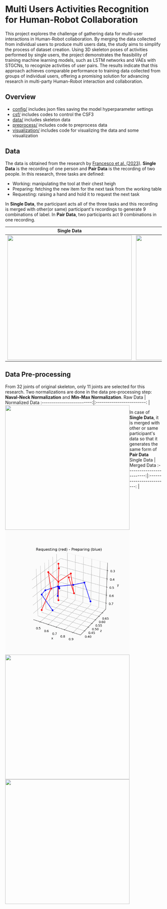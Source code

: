 # Multi Users Activities Recognition for Human-Robot Collaboration

This project explores the challenge of gathering data for multi-user interactions in Human-Robot collaboration. By merging the data collected from individual users to produce multi users data, the study aims to simplify the process of dataset creation. Using 3D skeleton poses of activities performed by single users, the project demonstrates the feasibility of training machine learning models, such as LSTM networks and VAEs with STGCNs, to recognize activities of user pairs. The results indicate that this approach achieves comparable performance to training data collected from groups of individual users, offering a promising solution for advancing research in multi-party Human-Robot interaction and collaboration.

## Overview

* [config/](config) includes json files saving the model hyperparameter settings
* [csf/](csf) includes codes to control the CSF3
* [data/](data) includes skeleton data
* [preprocess/](preprocess) includes code to preprocess data
* [visualization/](visualization) includes code for visualizing the data and some visualization

## Data
The data is obtained from the research by [Francesco et al. (2023)](https://ieeexplore.ieee.org/document/10191782). **Single Data** is the recording of one person and **Pair Data** is the recording of two people. In this research, three tasks are defined:

- Working: manipulating the tool at their chest heigh
- Preparing: fetching the new item for the next task from the working table
- Requesting: raising a hand and hold it to request the next task

In **Single Data**, the participant acts all of the three tasks and this recording is merged with other(or same) participant's recordings to generate 9 combinations of label. In **Pair Data**, two participants act 9 combinations in one recording.

Single Data             |  Pair Data
:-------------------------:|:-------------------------:
<img align="left" width="400" height="400" src="./visualization/gif/raw/single/working/working_0.gif">  |  <img align="left" width="400" height="400" src="./visualization/gif/raw/paired/1/1_0.gif">

## Data Pre-processing
From 32 joints of original skeleton, only 11 joints are selected for this research. Two normalizations are done in the data pre-processing step: **Naval-Neck Normalization** and **Min-Max Normalization**.
Raw Data             |  Normalized Data
:-------------------------:|:-------------------------:
<img align="left" width="400" height="400" src="./visualization/gif/raw/paired/6/6_0.gif">  |  <img align="left" width="400" height="400" src="visualization/gif/norm/paired/6/6_0.gif">

In case of **Single Data**, it is merged with other or same participant's data so that it generates the same form of **Pair Data**
Single Data             |  Merged Data
:-------------------------:|:-------------------------:
<img align="left" width="400" height="400" src="visualization/gif/raw/single/preparing/preparing_0.gif">  |  <img align="left" width="400" height="400" src="visualization/gif/norm/grouped/9/9_0.gif">
